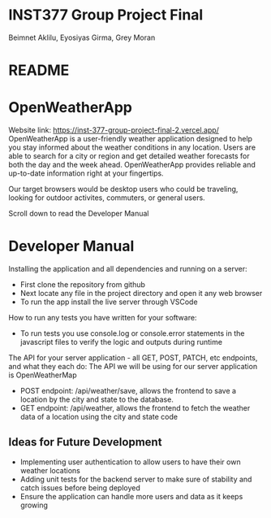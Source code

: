 # INST377 Group Project Final
Beimnet Aklilu, Eyosiyas Girma, Grey Moran

# README
# OpenWeatherApp
Website link: https://inst-377-group-project-final-2.vercel.app/
OpenWeatherApp is a user-friendly weather application designed to help you stay informed about the weather conditions in any location. Users are able to search for a city or region and get detailed weather forecasts for both the day and the week ahead. OpenWeatherApp provides reliable and up-to-date information right at your fingertips. 

Our target browsers would be desktop users who could be traveling, looking for outdoor activites, commuters, or general users. 

Scroll down to read the Developer Manual

# Developer Manual
Installing the application and all dependencies and running on a server:
- First clone the repository from github
- Next locate any file in the project directory and open it any web browser
- To run the app install the live server through VSCode

How to run any tests you have written for your software:
- To run tests you use console.log or console.error statements in the javascript files to verify the logic and outputs during runtime

The API for your server application - all GET, POST, PATCH, etc endpoints, and what they each do:
    The API we will be using for our server application is OpenWeatherMap
- POST endpoint: /api/weather/save, allows the frontend to save a location by the city and state to the database.
- GET endpoint: /api/weather, allows the frontend to fetch the weather data of a location using the city and state code

## Ideas for Future Development
- Implementing user authentication to allow users to have their own weather locations
- Adding unit tests for the backend server to make sure of stability and catch issues before being deployed
- Ensure the application can handle more users and data as it keeps growing
